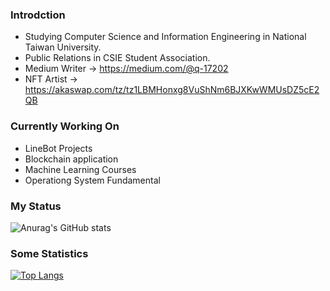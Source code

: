 ### Introdction
+ Studying Computer Science and Information Engineering in National Taiwan University. 
+ Public Relations in CSIE Student Association.
+ Medium Writer -> https://medium.com/@q-17202
+ NFT Artist -> https://akaswap.com/tz/tz1LBMHonxg8VuShNm6BJXKwWMUsDZ5cE2QB

### Currently Working On
+ LineBot Projects
+ Blockchain application
+ Machine Learning Courses
+ Operationg System Fundamental

### My Status

![Anurag's GitHub stats](https://github-readme-stats.vercel.app/api?username=LouisTsai-Csie&show_icons=true&theme=tokyonight)

### Some Statistics

[![Top Langs](https://github-readme-stats.vercel.app/api/top-langs/?username=LouisTsai-Csie&layout=compact&show_icons=true&theme=tokyonight&langs_count=5&hide=html,css)](https://github.com/anuraghazra/github-readme-stats)


<!--
**LouisTsai-Csie/LouisTsai-Csie** is a ✨ _special_ ✨ repository because its `README.md` (this file) appears on your GitHub profile.

Here are some ideas to get you started:

- 🔭 I’m currently working on ...
- 🌱 I’m currently learning ...
- 👯 I’m looking to collaborate on ...
- 🤔 I’m looking for help with ...
- 💬 Ask me about ...
- 📫 How to reach me: ...
- 😄 Pronouns: ...
- ⚡ Fun fact: ...
-->
